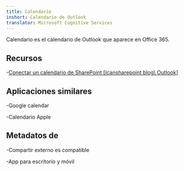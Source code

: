 ```yaml
---
title: Calendario
inshort: Calendario de Outlook
translator: Microsoft Cognitive Services
---
```


Calendario es el calendario de Outlook que aparece en Office 365.

Recursos
---------

-[Conectar un calendario de SharePoint
    \[Icansharepoint blog\ Outlook](http://icsh.pt/SPandOutlook)]

Aplicaciones similares
--------------------

-Google calendar

-Calendario Apple

Metadatos de
--------

-Compartir externo es compatible

-App para escritorio y móvil

